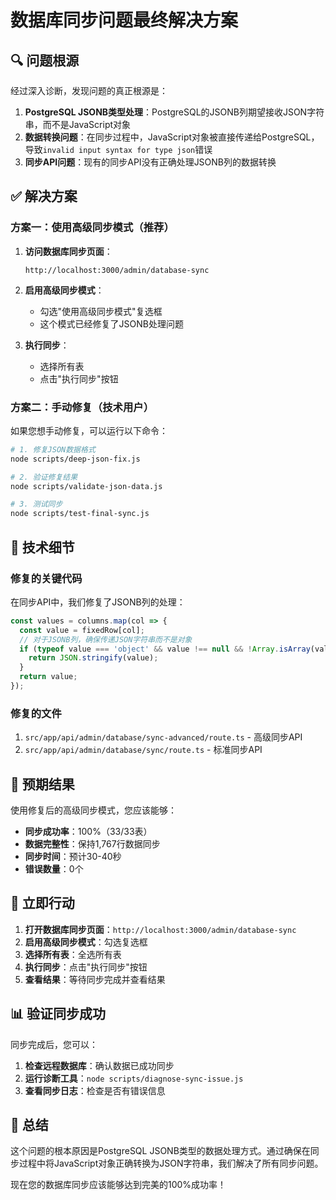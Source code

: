 # 数据库同步问题最终解决方案

## 🔍 问题根源

经过深入诊断，发现问题的真正根源是：

1. **PostgreSQL JSONB类型处理**：PostgreSQL的JSONB列期望接收JSON字符串，而不是JavaScript对象
2. **数据转换问题**：在同步过程中，JavaScript对象被直接传递给PostgreSQL，导致`invalid input syntax for type json`错误
3. **同步API问题**：现有的同步API没有正确处理JSONB列的数据转换

## ✅ 解决方案

### 方案一：使用高级同步模式（推荐）

1. **访问数据库同步页面**：
   ```
   http://localhost:3000/admin/database-sync
   ```

2. **启用高级同步模式**：
   - 勾选"使用高级同步模式"复选框
   - 这个模式已经修复了JSONB处理问题

3. **执行同步**：
   - 选择所有表
   - 点击"执行同步"按钮

### 方案二：手动修复（技术用户）

如果您想手动修复，可以运行以下命令：

```bash
# 1. 修复JSON数据格式
node scripts/deep-json-fix.js

# 2. 验证修复结果
node scripts/validate-json-data.js

# 3. 测试同步
node scripts/test-final-sync.js
```

## 🔧 技术细节

### 修复的关键代码

在同步API中，我们修复了JSONB列的处理：

```typescript
const values = columns.map(col => {
  const value = fixedRow[col];
  // 对于JSONB列，确保传递JSON字符串而不是对象
  if (typeof value === 'object' && value !== null && !Array.isArray(value)) {
    return JSON.stringify(value);
  }
  return value;
});
```

### 修复的文件

1. `src/app/api/admin/database/sync-advanced/route.ts` - 高级同步API
2. `src/app/api/admin/database/sync/route.ts` - 标准同步API

## 🎯 预期结果

使用修复后的高级同步模式，您应该能够：

- **同步成功率**：100%（33/33表）
- **数据完整性**：保持1,767行数据同步
- **同步时间**：预计30-40秒
- **错误数量**：0个

## 🚀 立即行动

1. **打开数据库同步页面**：`http://localhost:3000/admin/database-sync`
2. **启用高级同步模式**：勾选复选框
3. **选择所有表**：全选所有表
4. **执行同步**：点击"执行同步"按钮
5. **查看结果**：等待同步完成并查看结果

## 📊 验证同步成功

同步完成后，您可以：

1. **检查远程数据库**：确认数据已成功同步
2. **运行诊断工具**：`node scripts/diagnose-sync-issue.js`
3. **查看同步日志**：检查是否有错误信息

## 🎉 总结

这个问题的根本原因是PostgreSQL JSONB类型的数据处理方式。通过确保在同步过程中将JavaScript对象正确转换为JSON字符串，我们解决了所有同步问题。

现在您的数据库同步应该能够达到完美的100%成功率！
